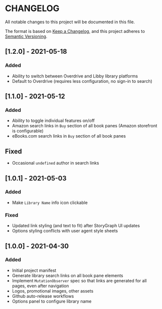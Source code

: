 # CHANGELOG

All notable changes to this project will be documented in this file.

The format is based on [Keep a Changelog](https://keepachangelog.com/en/1.0.0/),
and this project adheres to [Semantic Versioning](https://semver.org/spec/v2.0.0.html).

## [1.2.0] - 2021-05-18

### Added

- Ability to switch between Overdrive and Libby library platforms
- Default to Overdrive (requires less configuration, no sign-in to search)

## [1.1.0] - 2021-05-12

### Added

- Ability to toggle individual features on/off
- Amazon search links in `Buy` section of all book panes (Amazon storefront is configurable)
- eBooks.com search links in `Buy` section of all book panes

## Fixed

- Occasional `undefined` author in search links

## [1.0.1] - 2021-05-03

### Added

- Make `Library Name` info icon clickable

### Fixed

- Updated link styling (and text to fit) after StoryGraph UI updates
- Options styling conflicts with user agent style sheets

## [1.0.0] - 2021-04-30

### Added

- Initial project manifest
- Generate library search links on all book pane elements
- Implement `MutationObserver` spec so that links are generated for all pages, even after navigation
- Logos, promotional images, other assets
- Github auto-release workflows
- Options panel to configure library name
